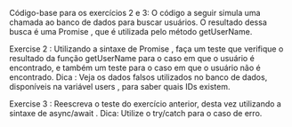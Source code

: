 Código-base para os exercícios 2 e 3:
O código a seguir simula uma chamada ao banco de dados para buscar usuários. O resultado dessa busca é uma Promise , que é utilizada pelo método getUserName.

Exercise 2 : Utilizando a sintaxe de Promise , faça um teste que verifique o resultado da função getUserName para o caso em que o usuário é encontrado, e também um teste para o caso em que o usuário não é encontrado.
Dica : Veja os dados falsos utilizados no banco de dados, disponíveis na variável users , para saber quais IDs existem.

Exercise 3 : Reescreva o teste do exercício anterior, desta vez utilizando a sintaxe de async/await .
Dica: Utilize o try/catch para o caso de erro.